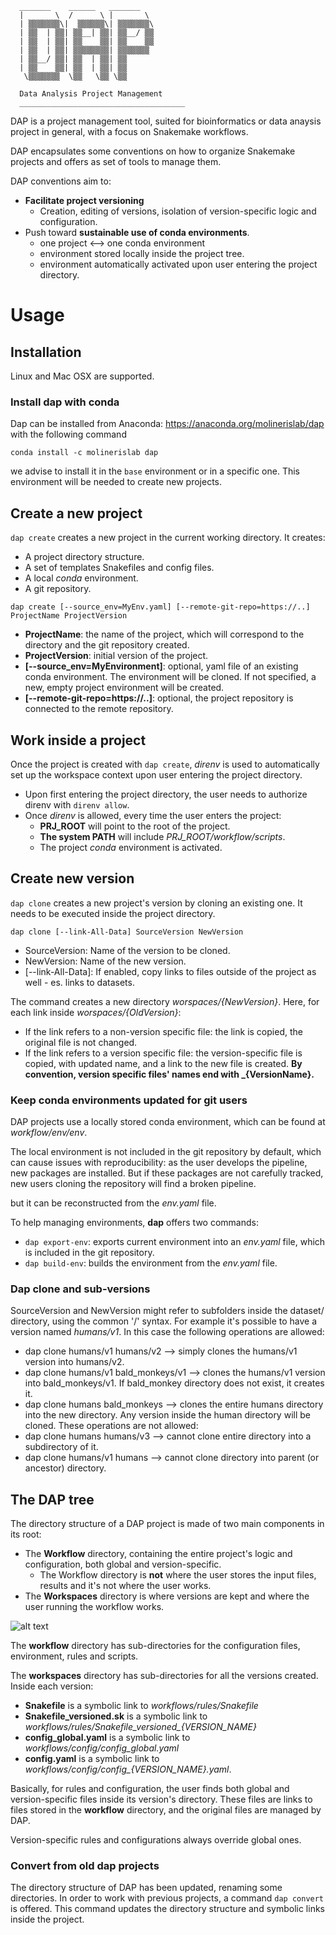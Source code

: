 
      _______    ______   _______  
      |       \  /      \ |       \ 
      | ▒▒▒▒▒▒▒\|  ▒▒▒▒▒▒\| ▒▒▒▒▒▒▒\
      | ▒▒  | ▒▒| ▒▒__| ▒▒| ▒▒__/ ▒▒      
      | ▒▒  | ▒▒| ▒▒    ▒▒| ▒▒    ▒▒
      | ▒▒  | ▒▒| ▒▒▒▒▒▒▒▒| ▒▒▒▒▒▒▒ 
      | ▒▒__/ ▒▒| ▒▒  | ▒▒| ▒▒      
      | ▒▒    ▒▒| ▒▒  | ▒▒| ▒▒      
       \▒▒▒▒▒▒▒  \▒▒   \▒▒ \▒▒      
       
      Data Analysis Project Management
      _____________________________________

DAP is a project management tool, suited for bioinformatics or data anaysis project in general, with a focus on Snakemake workflows.

DAP encapsulates some conventions on how to organize Snakemake projects and offers as set of tools to manage them.

DAP conventions aim to:
* **Facilitate project versioning**
   * Creation, editing of versions, isolation of version-specific logic and configuration.
* Push toward **sustainable use of conda environments**.
   * one project <--> one conda environment
   * environment stored locally inside the project tree.
   * environment automatically activated upon user entering the project directory.

# Usage
## Installation

Linux and Mac OSX are supported.

### Install dap with conda

Dap can be installed from Anaconda: https://anaconda.org/molinerislab/dap with the following command

```
conda install -c molinerislab dap
```

we advise to install it in the `base` environment or in a specific one. This environment will be needed to create new projects.

## Create a new project
`dap create` creates a new project in the current working directory. It creates:
* A project directory structure.
* A set of templates Snakefiles and config files.
* A local *conda* environment.
* A git repository.

```dap create [--source_env=MyEnv.yaml] [--remote-git-repo=https://..] ProjectName ProjectVersion```

* **ProjectName**: the name of the project, which will correspond to the directory and the git repository created.
* **ProjectVersion**: initial version of the project.
* **[--source_env=MyEnvironment]**: optional, yaml file of an existing conda environment. The environment will be cloned. If not specified, a new, empty project environment will be created.
* **[--remote-git-repo=https://..]**: optional, the project repository is connected to the remote repository.


## Work inside a project
Once the project is created with `dap create`, *direnv* is used to automatically set up the workspace context upon user entering the project directory.
* Upon first entering the project directory, the user needs to authorize direnv with `direnv allow`.
* Once *direnv* is allowed, every time the user enters the project:
   * **PRJ_ROOT** will point to the root of the project.
   * **The system PATH** will include *PRJ_ROOT/workflow/scripts*.
   * The project *conda* environment is activated.


## Create new version
`dap clone` creates a new project's version by cloning an existing one. It needs to be executed inside the project directory.

`dap clone [--link-All-Data] SourceVersion NewVersion`
* SourceVersion: Name of the version to be cloned.
* NewVersion: Name of the new version.
* [--link-All-Data]: If enabled, copy links to files outside of the project as well - es. links to datasets.

The command creates a new directory  *worspaces/{NewVersion}*. Here, for each link inside *worspaces/{OldVersion}*:
* If the link refers to a non-version specific file: the link is copied, the original file is not changed.
* If the link refers to a version specific file: the version-specific file is copied, with updated name, and a link to the new file is created.
**By convention, version specific files' names end with _{VersionName}.**

### Keep conda environments updated for git users
DAP projects use a locally stored conda environment, which can be found at *workflow/env/env*.

The local environment is not included in the git repository by default, which can cause issues with reproducibility: as the user develops the pipeline, new packages are installed. But if these packages are not carefully tracked, new users cloning the repository will find a broken pipeline.

but it can be reconstructed from the *env.yaml* file.

To help managing environments, **dap** offers two commands:
* `dap export-env`: exports current environment into an *env.yaml* file, which is included in the git repository.
* `dap build-env`: builds the environment from the *env.yaml* file.

### Dap clone and sub-versions
SourceVersion and NewVersion might refer to subfolders inside the dataset/ directory, using the common '/' syntax. For example it's possible to have a version named *humans/v1*. In this case the following operations are allowed:
* dap clone humans/v1 humans/v2 --> simply clones the humans/v1 version into humans/v2.
* dap clone humans/v1 bald_monkeys/v1 --> clones the humans/v1 version into bald_monkeys/v1. If bald_monkey directory does not exist, it creates it.
* dap clone humans bald_monkeys --> clones the entire humans directory into the new directory. Any version inside the human directory will be cloned.
These operations are not allowed:
* dap clone humans humans/v3 --> cannot clone entire directory into a subdirectory of it.
* dap clone humans/v1 humans --> cannot clone directory into parent (or ancestor) directory.



## The DAP tree
The directory structure of a DAP project is made of two main components in its root:
* The **Workflow** directory, containing the entire project's logic and configuration, both global and version-specific.
   * The Workflow directory is **not** where the user stores the input files, results and it's not where the user works.
* The **Workspaces** directory is where versions are kept and where the user running the workflow works. 

![alt text](.img/dap_tree_workflow.png)

The **workflow** directory has sub-directories for the configuration files, environment, rules and scripts.

The **workspaces** directory has sub-directories for all the versions created. Inside each version:
* **Snakefile** is a symbolic link to *workflows/rules/Snakefile*
* **Snakefile_versioned.sk**  is a symbolic link to *workflows/rules/Snakefile_versioned_{VERSION_NAME}*
* **config_global.yaml** is a symbolic link to *workflows/config/config_global.yaml*
* **config.yaml** is a symbolic link to *workflows/config/config_{VERSION_NAME}.yaml*.


Basically, for rules and configuration, the user finds both global and version-specific files inside its version's directory. These files are links to files stored in the **workflow** directory, and the original files are managed by DAP.

Version-specific rules and configurations always override global ones.

### Convert from old dap projects
The directory structure of DAP has been updated, renaming some directories.
In order to work with previous projects, a command `dap convert` is offered. This command updates the directory structure and symbolic links inside the project.


